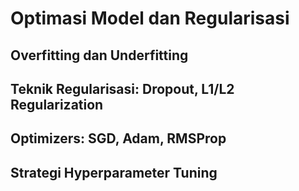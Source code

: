 # Optimasi Model dan Regularisasi

## Overfitting dan Underfitting
## Teknik Regularisasi: Dropout, L1/L2 Regularization
## Optimizers: SGD, Adam, RMSProp
## Strategi Hyperparameter Tuning